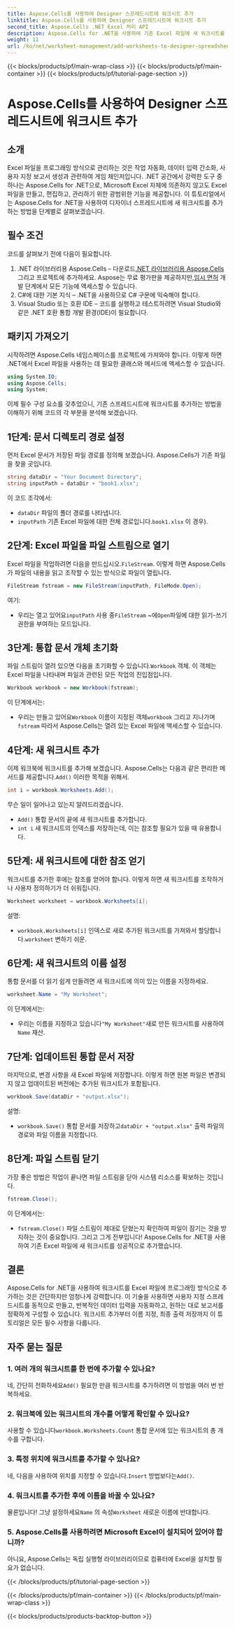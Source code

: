 ```yaml
---
title: Aspose.Cells를 사용하여 Designer 스프레드시트에 워크시트 추가
linktitle: Aspose.Cells를 사용하여 Designer 스프레드시트에 워크시트 추가
second_title: Aspose.Cells .NET Excel 처리 API
description: Aspose.Cells for .NET을 사용하여 기존 Excel 파일에 새 워크시트를 추가하는 방법을 알아보세요. 예제, FAQ 등이 포함된 단계별 가이드로 코딩 작업을 간소화합니다.
weight: 11
url: /ko/net/worksheet-management/add-worksheets-to-designer-spreadsheet/
---
```


{{< blocks/products/pf/main-wrap-class >}}
{{< blocks/products/pf/main-container >}}
{{< blocks/products/pf/tutorial-page-section >}}

# Aspose.Cells를 사용하여 Designer 스프레드시트에 워크시트 추가

## 소개
Excel 파일을 프로그래밍 방식으로 관리하는 것은 작업 자동화, 데이터 입력 간소화, 사용자 지정 보고서 생성과 관련하여 게임 체인저입니다. .NET 공간에서 강력한 도구 중 하나는 Aspose.Cells for .NET으로, Microsoft Excel 자체에 의존하지 않고도 Excel 파일을 만들고, 편집하고, 관리하기 위한 광범위한 기능을 제공합니다. 이 튜토리얼에서는 Aspose.Cells for .NET을 사용하여 디자이너 스프레드시트에 새 워크시트를 추가하는 방법을 단계별로 살펴보겠습니다.
## 필수 조건
코드를 살펴보기 전에 다음이 필요합니다.
1.  .NET 라이브러리용 Aspose.Cells – 다운로드[.NET 라이브러리용 Aspose.Cells](https://releases.aspose.com/cells/net/) 그리고 프로젝트에 추가하세요. Aspose는 무료 평가판을 제공하지만,[임시 면허](https://purchase.aspose.com/temporary-license/) 개발 단계에서 모든 기능에 액세스할 수 있습니다.
2. C#에 대한 기본 지식 – .NET을 사용하므로 C# 구문에 익숙해야 합니다.
3. Visual Studio 또는 호환 IDE – 코드를 실행하고 테스트하려면 Visual Studio와 같은 .NET 호환 통합 개발 환경(IDE)이 필요합니다.
## 패키지 가져오기
시작하려면 Aspose.Cells 네임스페이스를 프로젝트에 가져와야 합니다. 이렇게 하면 .NET에서 Excel 파일을 사용하는 데 필요한 클래스와 메서드에 액세스할 수 있습니다.
```csharp
using System.IO;
using Aspose.Cells;
using System;
```
이제 필수 구성 요소를 갖추었으니, 기존 스프레드시트에 워크시트를 추가하는 방법을 이해하기 위해 코드의 각 부분을 분석해 보겠습니다.
## 1단계: 문서 디렉토리 경로 설정
먼저 Excel 문서가 저장된 파일 경로를 정의해 보겠습니다. Aspose.Cells가 기존 파일을 찾을 곳입니다.
```csharp
string dataDir = "Your Document Directory";
string inputPath = dataDir + "book1.xlsx";
```
이 코드 조각에서:
- `dataDir` 파일의 폴더 경로를 나타냅니다.
- `inputPath` 기존 Excel 파일에 대한 전체 경로입니다.`book1.xlsx` 이 경우).
## 2단계: Excel 파일을 파일 스트림으로 열기
 Excel 파일을 작업하려면 다음을 만드십시오.`FileStream`. 이렇게 하면 Aspose.Cells가 파일의 내용을 읽고 조작할 수 있는 방식으로 파일이 열립니다.
```csharp
FileStream fstream = new FileStream(inputPath, FileMode.Open);
```
여기:
-  우리는 열고 있어요`inputPath` 사용 중`FileStream` ~에`Open`파일에 대한 읽기-쓰기 권한을 부여하는 모드입니다.
## 3단계: 통합 문서 개체 초기화
 파일 스트림이 열려 있으면 다음을 초기화할 수 있습니다.`Workbook` 객체. 이 객체는 Excel 파일을 나타내며 파일과 관련된 모든 작업의 진입점입니다.
```csharp
Workbook workbook = new Workbook(fstream);
```
이 단계에서는:
-  우리는 만들고 있어요`Workbook` 이름이 지정된 객체`workbook` 그리고 지나가며`fstream` 따라서 Aspose.Cells는 열려 있는 Excel 파일에 액세스할 수 있습니다.
## 4단계: 새 워크시트 추가
 이제 워크북에 워크시트를 추가해 보겠습니다. Aspose.Cells는 다음과 같은 편리한 메서드를 제공합니다.`Add()` 이러한 목적을 위해서.
```csharp
int i = workbook.Worksheets.Add();
```
무슨 일이 일어나고 있는지 알려드리겠습니다.
- `Add()` 통합 문서의 끝에 새 워크시트를 추가합니다.
- `int i` 새 워크시트의 인덱스를 저장하는데, 이는 참조할 필요가 있을 때 유용합니다.
## 5단계: 새 워크시트에 대한 참조 얻기
워크시트를 추가한 후에는 참조를 얻어야 합니다. 이렇게 하면 새 워크시트를 조작하거나 사용자 정의하기가 더 쉬워집니다.
```csharp
Worksheet worksheet = workbook.Worksheets[i];
```
설명:
- `workbook.Worksheets[i]` 인덱스로 새로 추가된 워크시트를 가져와서 할당합니다.`worksheet` 변하기 쉬운.
## 6단계: 새 워크시트의 이름 설정
통합 문서를 더 읽기 쉽게 만들려면 새 워크시트에 의미 있는 이름을 지정하세요.
```csharp
worksheet.Name = "My Worksheet";
```
이 단계에서는:
-  우리는 이름을 지정하고 있습니다`"My Worksheet"`새로 만든 워크시트를 사용하여`Name` 재산.
## 7단계: 업데이트된 통합 문서 저장
마지막으로, 변경 사항을 새 Excel 파일에 저장합니다. 이렇게 하면 원본 파일은 변경되지 않고 업데이트된 버전에는 추가된 워크시트가 포함됩니다.
```csharp
workbook.Save(dataDir + "output.xlsx");
```
설명:
- `workbook.Save()` 통합 문서를 저장하고`dataDir + "output.xlsx"` 출력 파일의 경로와 파일 이름을 지정합니다.
## 8단계: 파일 스트림 닫기
가장 좋은 방법은 작업이 끝나면 파일 스트림을 닫아 시스템 리소스를 확보하는 것입니다.
```csharp
fstream.Close();
```
이 단계에서는:
- `fstream.Close()` 파일 스트림이 제대로 닫혔는지 확인하여 파일이 잠기는 것을 방지하는 것이 중요합니다.
그리고 그게 전부입니다! Aspose.Cells for .NET을 사용하여 기존 Excel 파일에 새 워크시트를 성공적으로 추가했습니다.
## 결론
Aspose.Cells for .NET을 사용하여 워크시트를 Excel 파일에 프로그래밍 방식으로 추가하는 것은 간단하지만 엄청나게 강력합니다. 이 기술을 사용하면 사용자 지정 스프레드시트를 동적으로 만들고, 반복적인 데이터 입력을 자동화하고, 원하는 대로 보고서를 정확하게 구성할 수 있습니다. 워크시트 추가부터 이름 지정, 최종 출력 저장까지 이 튜토리얼은 모든 필수 사항을 다룹니다.
## 자주 묻는 질문
### 1. 여러 개의 워크시트를 한 번에 추가할 수 있나요?
 네, 간단히 전화하세요`Add()` 필요한 만큼 워크시트를 추가하려면 이 방법을 여러 번 반복하세요.
### 2. 워크북에 있는 워크시트의 개수를 어떻게 확인할 수 있나요?
 사용할 수 있습니다`workbook.Worksheets.Count` 통합 문서에 있는 워크시트의 총 개수를 구합니다.
### 3. 특정 위치에 워크시트를 추가할 수 있나요?
 네, 다음을 사용하여 위치를 지정할 수 있습니다.`Insert` 방법보다는`Add()`.
### 4. 워크시트를 추가한 후에 이름을 바꿀 수 있나요?
 물론입니다! 그냥 설정하세요`Name` 의 속성`Worksheet` 새로운 이름에 반대합니다.
### 5. Aspose.Cells를 사용하려면 Microsoft Excel이 설치되어 있어야 합니까?
아니요, Aspose.Cells는 독립 실행형 라이브러리이므로 컴퓨터에 Excel을 설치할 필요가 없습니다.

{{< /blocks/products/pf/tutorial-page-section >}}

{{< /blocks/products/pf/main-container >}}
{{< /blocks/products/pf/main-wrap-class >}}

{{< blocks/products/products-backtop-button >}}
